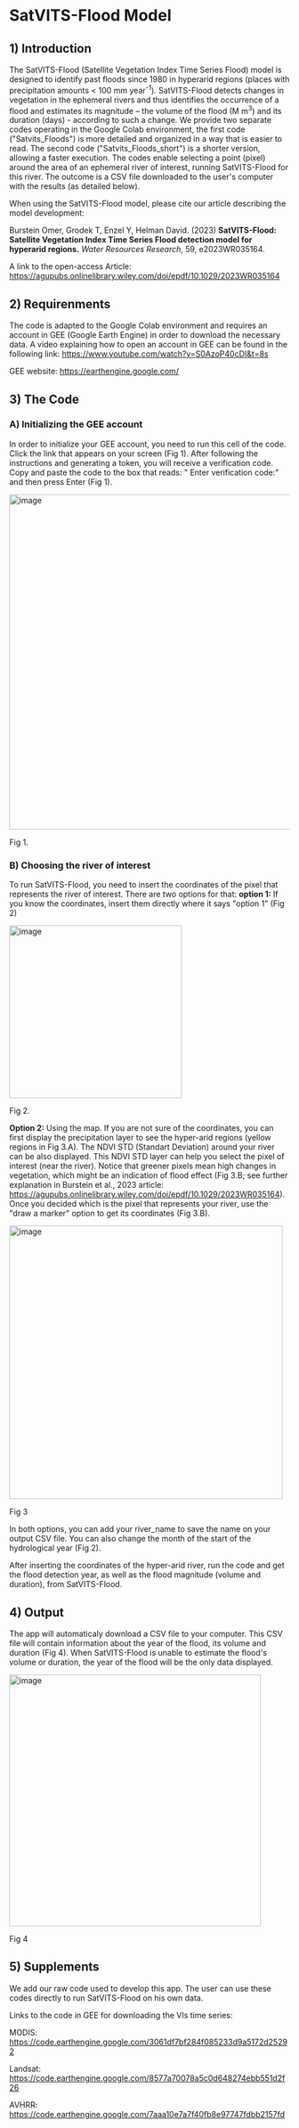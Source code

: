 # SatVITS-Flood Model

## 1) Introduction
The SatVITS-Flood (Satellite Vegetation Index Time Series Flood) model is designed to identify past floods since 1980 in hyperarid regions (places with precipitation amounts < 100 mm year<sup>-1</sup>). SatVITS-Flood detects changes in vegetation in the ephemeral rivers and thus identifies the occurrence of a flood and estimates its magnitude – the volume of the flood (M m<sup>3</sup>) and its duration (days) - according to such a change. We provide two separate codes operating in the Google Colab environment, the first code ("Satvits_Floods") is more detailed and organized in a way that is easier to read. The second code ("Satvits_Floods_short") is a shorter version, allowing a faster execution. The codes enable selecting a point (pixel) around the area of an ephemeral river of interest, running SatVITS-Flood for this river. The outcome is a CSV file downloaded to the user's computer with the results (as detailed below).

When using the SatVITS-Flood model, please cite our article describing the model development:

Burstein Omer, Grodek T, Enzel Y, Helman David. (2023) **SatVITS-Flood: Satellite Vegetation Index Time Series Flood detection model for hyperarid regions.** *Water Resources Research*, 59, e2023WR035164.

A link to the open-access Article:
https://agupubs.onlinelibrary.wiley.com/doi/epdf/10.1029/2023WR035164


## 2) Requirenments
The code is adapted to the Google Colab environment and requires an account in GEE (Google Earth Engine) in order to download the necessary data. A video explaining how to open an account in GEE can be found in the following link: https://www.youtube.com/watch?v=S0AzoP40cDI&t=8s

GEE website: https://earthengine.google.com/

## 3) The Code

### A) Initializing the GEE account

In order to initialize your GEE account, you need to run this cell of the code. Click the link that appears on your screen (Fig 1). After following the instructions and generating a token, you will receive a verification code. Copy and paste the code to the box that reads: " Enter verification code:" and then press Enter (Fig 1).

<img width="602" alt="image" src="https://user-images.githubusercontent.com/95708635/224546720-7338423a-db5d-4abb-8f85-4d86e2ebe7bb.png">

Fig 1.

### B) Choosing the river of interest

To run SatVITS-Flood, you need to insert the coordinates of the pixel that represents the river of interest. There are two options for that: 
**option 1:** If you know the coordinates, insert them directly where it says "option 1" (Fig 2)

<img width="310" alt="image" src="https://user-images.githubusercontent.com/95708635/224547312-95df9614-9ed3-4448-ba14-92e5a5d77ac2.png">

Fig 2.

**Option 2:** Using the map.
If you are not sure of the coordinates, you can first display the precipitation layer to see the hyper-arid regions (yellow regions in Fig 3.A). The NDVI STD (Standart Deviation) around your river can be also displayed. This NDVI STD layer can help you select the pixel of interest (near the river). Notice that greener pixels mean high changes in vegetation, which might be an indication of flood effect (Fig 3.B; see further explanation in Burstein et al., 2023 article: https://agupubs.onlinelibrary.wiley.com/doi/epdf/10.1029/2023WR035164). Once you decided which is the pixel that represents your river, use the "draw a marker" option to get its coordinates (Fig 3.B).

<img width="491" alt="image" src="https://user-images.githubusercontent.com/95708635/224548590-6c263755-56e9-4fa2-be01-964c8f2d3ce4.png">

Fig 3

In both options, you can add your river_name to save the name on your output CSV file. You can also change the month of the start of the hydrological year (Fig 2). 

After inserting the coordinates of the hyper-arid river, run the code and get the flood detection year, as well as the flood magnitude (volume and duration), from SatVITS-Flood.

## 4) Output

The app will automaticaly download a CSV file to your computer. This CSV file will contain information about the year of the flood, its volume and duration (Fig 4). When SatVITS-Flood is unable to estimate the flood's volume or duration, the year of the flood will be the only data displayed.

<img width="452" alt="image" src="https://user-images.githubusercontent.com/95708635/224549415-cedc8abb-1436-4bc7-8b9d-96b3dd2cb246.png">

Fig 4

## 5) Supplements

We add our raw code used to develop this app. The user can use these codes directly to run SatVITS-Flood on his own data.

Links to the code in GEE for downloading the VIs time series:

MODIS: https://code.earthengine.google.com/3061df7bf284f085233d9a5172d25292

Landsat: https://code.earthengine.google.com/8577a70078a5c0d648274ebb551d2f26

AVHRR: https://code.earthengine.google.com/7aaa10e7a7f40fb8e97747fdbb2157fd
